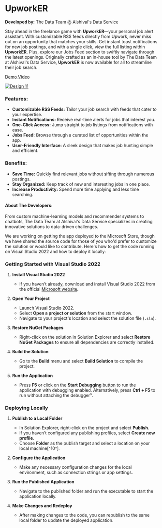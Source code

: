 # UpworkER

**Developed by:** The Data Team @ [Alshival's Data Service](https://Alshival.com)

Stay ahead in the freelance game with **UpworkER**—your personal job alert assistant. With customizable RSS feeds directly from Upwork, never miss out on an opportunity that matches your skills. Get instant toast notifications for new job postings, and with a single click, view the full listing within **UpworkER**. Plus, explore our Jobs Feed section to swiftly navigate through the latest openings. Originally crafted as an in-house tool by The Data Team at Alshival's Data Service, **UpworkER** is now available for all to streamline their job search.

[Demo Video](https://vimeo.com/936644607?share=copy)

[![Design 11](https://github.com/alshival/UpworkER/assets/129638420/f47b4f0f-8f40-4dea-b258-fd12260dfb94)](https://vimeo.com/936644607?share=copy)


### **Features:**
- **Customizable RSS Feeds:** Tailor your job search with feeds that cater to your expertise.
- **Instant Notifications:** Receive real-time alerts for jobs that interest you.
- **One-Click Access:** Jump straight to job listings from notifications with ease.
- **Jobs Feed:** Browse through a curated list of opportunities within the app.
- **User-Friendly Interface:** A sleek design that makes job hunting simple and efficient.

### **Benefits:**
- **Save Time:** Quickly find relevant jobs without sifting through numerous postings.
- **Stay Organized:** Keep track of new and interesting jobs in one place.
- **Increase Productivity:** Spend more time applying and less time searching.

#### **About The Developers:**
From custom machine-learning models and recommender systems to chatbots, The Data Team at Alshival's Data Service specializes in creating innovative solutions to data-driven challenges. 

We are working on getting the app deployed to the Microsoft Store, though we have shared the source code for those of you who'd prefer to customize the solution or would like to contribute. Here's how to get the code running on Visual Studio 2022 and how to deploy it locally:

### **Getting Started with Visual Studio 2022**

1. **Install Visual Studio 2022**
   - If you haven't already, download and install Visual Studio 2022 from the official [Microsoft website](^1^).

2. **Open Your Project**
   - Launch Visual Studio 2022.
   - Select **Open a project or solution** from the start window.
   - Navigate to your project's location and select the solution file (`.sln`).

3. **Restore NuGet Packages**
   - Right-click on the solution in Solution Explorer and select **Restore NuGet Packages** to ensure all dependencies are correctly installed.

4. **Build the Solution**
   - Go to the **Build** menu and select **Build Solution** to compile the project.

5. **Run the Application**
   - Press **F5** or click on the **Start Debugging** button to run the application with debugging enabled. Alternatively, press **Ctrl + F5** to run without attaching the debugger³.

### **Deploying Locally**

1. **Publish to a Local Folder**
   - In Solution Explorer, right-click on the project and select **Publish**.
   - If you haven't configured any publishing profiles, select **Create new profile**.
   - Choose **Folder** as the publish target and select a location on your local machine[^10^].

2. **Configure the Application**
   - Make any necessary configuration changes for the local environment, such as connection strings or app settings.

3. **Run the Published Application**
   - Navigate to the published folder and run the executable to start the application locally.

4. **Make Changes and Redeploy**
   - After making changes to the code, you can republish to the same local folder to update the deployed application.
